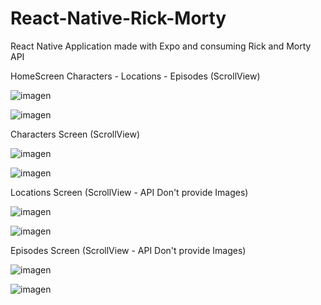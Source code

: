# React-Native-Rick-Morty

React Native Application made with Expo and consuming Rick and Morty API


HomeScreen
Characters - Locations - Episodes (ScrollView)

![imagen](https://user-images.githubusercontent.com/68347411/213577499-b970e74b-e6da-4aa4-b79b-02aaa136f283.png)

![imagen](https://user-images.githubusercontent.com/68347411/213577596-5309fd52-c825-4cc4-8b3b-4c66a36f5e90.png)


Characters Screen (ScrollView)

![imagen](https://user-images.githubusercontent.com/68347411/213577677-d6a5c09d-687b-4828-98a7-4da094320a3b.png)

![imagen](https://user-images.githubusercontent.com/68347411/213577878-9f40b922-5db8-4499-af94-6432812a7a54.png)


Locations Screen (ScrollView - API Don't provide Images)

![imagen](https://user-images.githubusercontent.com/68347411/213577956-f5460df0-774c-4313-9638-daa1421106e3.png)

![imagen](https://user-images.githubusercontent.com/68347411/213578001-95a707ee-9e7b-4d3f-a41b-a22a1faa00a1.png)


Episodes Screen (ScrollView - API Don't provide Images)

![imagen](https://user-images.githubusercontent.com/68347411/213578067-67b2edf0-056c-4e37-aa5a-844ad2c1ce84.png)

![imagen](https://user-images.githubusercontent.com/68347411/213578185-a2a55e3a-72e0-403c-9b27-240d5923462e.png)
